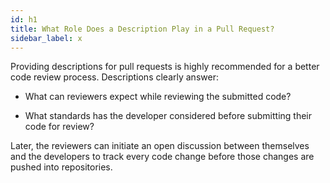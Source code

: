 ```yaml
---
id: h1
title: What Role Does a Description Play in a Pull Request?
sidebar_label: x
---
```



Providing descriptions for pull requests is highly recommended for a better code review process.
 Descriptions clearly answer:

- What can reviewers expect while reviewing the submitted code?

- What standards has the developer considered before submitting their code for review?

Later, the reviewers can initiate an open discussion between themselves and the developers to track every code change before those changes are pushed into repositories.
